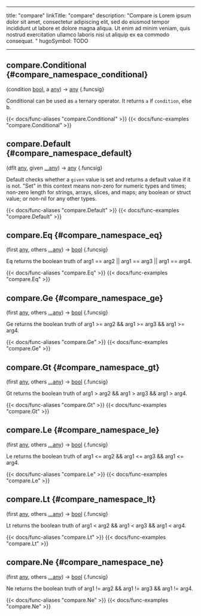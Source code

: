 




---
title: "compare"
linkTitle: "compare"
description: "Compare is Lorem ipsum dolor sit amet, consectetur adipiscing elit, sed do eiusmod tempor incididunt ut labore et dolore magna aliqua. Ut enim ad minim veniam, quis nostrud exercitation ullamco laboris nisi ut aliquip ex ea commodo consequat. "
hugoSymbol: TODO




---















## compare.Conditional {#compare_namespace_conditional}

\(condition [bool](/documentation/reference/gotypes/#bool), a [any](/documentation/reference/gotypes/#any)\) → [any](/documentation/reference/gotypes/#any)
{.funcsig}


Conditional can be used as `a` ternary operator.
It returns `a` if `condition`, else b.

{{< docs/func-aliases "compare.Conditional" >}}
{{< docs/func-examples "compare.Conditional" >}}







## compare.Default {#compare_namespace_default}

\(dflt [any](/documentation/reference/gotypes/#any), given [...any](/documentation/reference/gotypes/#any)\) → [any](/documentation/reference/gotypes/#any)
{.funcsig}


Default checks whether a `given` value is set and returns a default value if it
is not.  "Set" in this context means non-zero for numeric types and times;
non-zero length for strings, arrays, slices, and maps;
any boolean or struct value; or non-nil for any other types.

{{< docs/func-aliases "compare.Default" >}}
{{< docs/func-examples "compare.Default" >}}







## compare.Eq {#compare_namespace_eq}

\(first [any](/documentation/reference/gotypes/#any), others [...any](/documentation/reference/gotypes/#any)\) → [bool](/documentation/reference/gotypes/#bool)
{.funcsig}


Eq returns the boolean truth of arg1 == arg2 || arg1 == arg3 || arg1 == arg4.

{{< docs/func-aliases "compare.Eq" >}}
{{< docs/func-examples "compare.Eq" >}}







## compare.Ge {#compare_namespace_ge}

\(first [any](/documentation/reference/gotypes/#any), others [...any](/documentation/reference/gotypes/#any)\) → [bool](/documentation/reference/gotypes/#bool)
{.funcsig}


Ge returns the boolean truth of arg1 >= arg2 && arg1 >= arg3 && arg1 >= arg4.

{{< docs/func-aliases "compare.Ge" >}}
{{< docs/func-examples "compare.Ge" >}}







## compare.Gt {#compare_namespace_gt}

\(first [any](/documentation/reference/gotypes/#any), others [...any](/documentation/reference/gotypes/#any)\) → [bool](/documentation/reference/gotypes/#bool)
{.funcsig}


Gt returns the boolean truth of arg1 > arg2 && arg1 > arg3 && arg1 > arg4.

{{< docs/func-aliases "compare.Gt" >}}
{{< docs/func-examples "compare.Gt" >}}







## compare.Le {#compare_namespace_le}

\(first [any](/documentation/reference/gotypes/#any), others [...any](/documentation/reference/gotypes/#any)\) → [bool](/documentation/reference/gotypes/#bool)
{.funcsig}


Le returns the boolean truth of arg1 <= arg2 && arg1 <= arg3 && arg1 <= arg4.

{{< docs/func-aliases "compare.Le" >}}
{{< docs/func-examples "compare.Le" >}}







## compare.Lt {#compare_namespace_lt}

\(first [any](/documentation/reference/gotypes/#any), others [...any](/documentation/reference/gotypes/#any)\) → [bool](/documentation/reference/gotypes/#bool)
{.funcsig}


Lt returns the boolean truth of arg1 < arg2 && arg1 < arg3 && arg1 < arg4.

{{< docs/func-aliases "compare.Lt" >}}
{{< docs/func-examples "compare.Lt" >}}









## compare.Ne {#compare_namespace_ne}

\(first [any](/documentation/reference/gotypes/#any), others [...any](/documentation/reference/gotypes/#any)\) → [bool](/documentation/reference/gotypes/#bool)
{.funcsig}


Ne returns the boolean truth of arg1 != arg2 && arg1 != arg3 && arg1 != arg4.

{{< docs/func-aliases "compare.Ne" >}}
{{< docs/func-examples "compare.Ne" >}}





